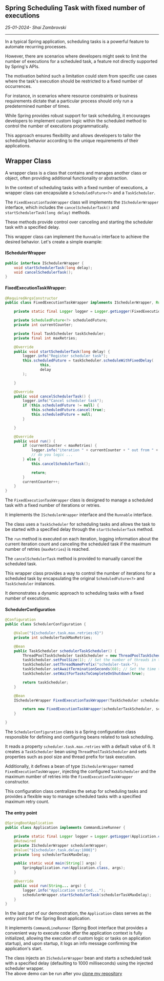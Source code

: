 ## Spring Scheduling Task with fixed number of executions

_25-01-2024- Shai Zambrovski_

---

In a typical Spring application, scheduling tasks is a powerful feature to automate recurring processes.

However, there are scenarios where developers might seek to limit the number of executions for a scheduled task, a feature not directly supported by Spring's APIs.

The motivation behind such a limitation could stem from specific use cases where the task's execution should be restricted to a fixed number of occurrences. 

For instance, in scenarios where resource constraints or business requirements dictate that a particular process should only run a predetermined number of times.

While Spring provides robust support for task scheduling, it encourages developers to implement custom logic within the scheduled method to control the number of executions programmatically.

This approach ensures flexibility and allows developers to tailor the scheduling behavior according to the unique requirements of their applications.

## Wrapper Class

A wrapper class is a class that contains and manages another class or object, often providing additional functionality or abstraction.

In the context of scheduling tasks with a fixed number of executions, a wrapper class can encapsulate a `ScheduledFuture<?>` and a `TaskScheduler`.

The `FixedExecutionTaskWrapper` class will implements the `ISchedulerWrapper` interface, which includes the `cancelSchedulerTask()` and `startSchedulerTask(long delay)` methods. 

These methods provide control over canceling and starting the scheduler task with a specified delay.

This wrapper class can implement the `Runnable` interface to achieve the desired behavior. Let's create a simple example:

#### ISchedulerWrapper

```java
public interface ISchedulerWrapper {
    void startSchedulerTask(long delay);
    void cancelSchedulerTask();
}
```

#### FixedExecutionTaskWrapper:

```java
@RequiredArgsConstructor
public class FixedExecutionTaskWrapper implements ISchedulerWrapper, Runnable {

    private static final Logger logger = Logger.getLogger(FixedExecutionTaskWrapper.class.getName());

    private ScheduledFuture<?> scheduledFuture;
    private int currentCounter;

    private final TaskScheduler taskScheduler;
    private final int maxRetries;

    @Override
    public void startSchedulerTask(long delay) {
        logger.info("Register scheduler task");
        this.scheduledFuture = taskScheduler.scheduleWithFixedDelay(
                this,
                delay
        );

    }

    @Override
    public void cancelSchedulerTask() {
        logger.info("Cancel scheduler task");
        if (this.scheduledFuture != null) {
            this.scheduledFuture.cancel(true);
            this.scheduledFuture = null;
        }

    }

    @Override
    public void run() {
        if (currentCounter < maxRetries) {
            logger.info("iteration " + currentCounter + " out from " + maxRetries);
            // do you logic ...
        } else {
            this.cancelSchedulerTask();

            return;
        }
        currentCounter++;
    }
}
```

The `FixedExecutionTaskWrapper` class is designed to manage a scheduled task with a fixed number of iterations or retries.

It implements the `ISchedulerWrapper` interface and the `Runnable` interface.

The class uses a `TaskScheduler` for scheduling tasks and allows the task to be started with a specified delay through the `startSchedulerTask` method.

The `run` method is executed on each iteration, logging information about the current iteration count and canceling the scheduled task if the maximum number of retries (`maxRetries`) is reached.

The `cancelSchedulerTask` method is provided to manually cancel the scheduled task.

This wrapper class provides a way to control the number of iterations for a scheduled task by encapsulating the original `ScheduledFuture<?>` and `TaskScheduler` instances.

It demonstrates a dynamic approach to scheduling tasks with a fixed number of executions.

#### SchedulerConfiguration

```java
@Configuration
public class SchedulerConfiguration {

    @Value("${scheduler.task.max.retries:6}")
    private int schedulerTaskMaxRetries;

    @Bean
    public TaskScheduler schedulerTaskScheduler() {
        ThreadPoolTaskScheduler taskScheduler = new ThreadPoolTaskScheduler();
        taskScheduler.setPoolSize(1); // Set the number of threads in the pool
        taskScheduler.setThreadNamePrefix("scheduler-task-");
        taskScheduler.setAwaitTerminationSeconds(60); // Set the time to wait for scheduled tasks to finish
        taskScheduler.setWaitForTasksToCompleteOnShutdown(true);

        return taskScheduler;
    }

    @Bean
    ISchedulerWrapper FixedExecutionTaskWrapper(TaskScheduler schedulerTaskScheduler) {

        return new FixedExecutionTaskWrapper(schedulerTaskScheduler, schedulerTaskMaxRetries);
    }

}
```

The `SchedulerConfiguration` class is a Spring configuration class responsible for defining and configuring beans related to task scheduling. 

It reads a property `scheduler.task.max.retries` with a default value of 6. It creates a `TaskScheduler` bean using `ThreadPoolTaskScheduler` and sets properties such as pool size and thread prefix for task execution.

Additionally, it defines a bean of type `ISchedulerWrapper` named `FixedExecutionTaskWrapper`, injecting the configured `TaskScheduler` and the maximum number of retries into the `FixedExecutionTaskWrapper` constructor. 

This configuration class centralizes the setup for scheduling tasks and provides a flexible way to manage scheduled tasks with a specified maximum retry count.

#### The entry point

```java
@SpringBootApplication
public class Application implements CommandLineRunner {

    private static final Logger logger = Logger.getLogger(Application.class.getName());
    @Autowired
    private ISchedulerWrapper schedulerWrapper;
    @Value("${scheduler.task.delay:1000}")
    private long schedulerTaskMaxDelay;

    public static void main(String[] args) {
        SpringApplication.run(Application.class, args);
    }

    @Override
    public void run(String... args) {
        logger.info("Application started...");
        schedulerWrapper.startSchedulerTask(schedulerTaskMaxDelay);
    }
}
```

In the last part of our demonstration, the `Application` class serves as the entry point for the Spring Boot application.

It implements `CommandLineRunner` (Spring Boot interface that provides a convenient way to execute code after the application context is fully initialized, allowing the execution of custom logic or tasks on application startup), and upon startup, it logs an info message confirming the application's start.

The class injects an `ISchedulerWrapper` bean and starts a scheduled task with a specified delay (defaulting to 1000 milliseconds) using the injected scheduler wrapper.  
The above demo can be run after you [clone my repository](https://github.com/shaikezam/Spring-Scheduling-Task-With-Counter)